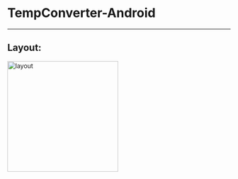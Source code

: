 # TempConverter-Android
-----------------------------------------------------------------------------------------------------------------------------------------------------------------------------------

## Layout:

<img src = "https://github.com/Subhadeep0506/TempConverter-Android/blob/master/screenshot/app-layout-image.png?raw=true" alt = "layout" width = "250px">
